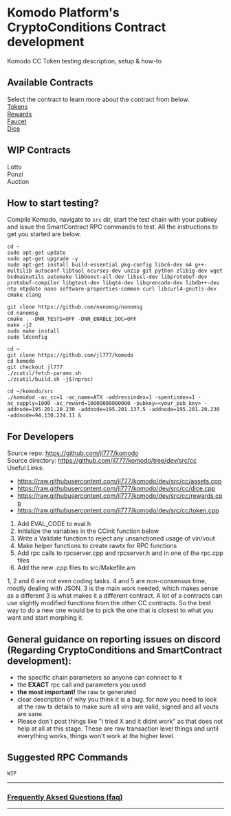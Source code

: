 # Komodo Platform's CryptoConditions Contract development
Komodo CC Token testing description, setup &amp; how-to

## Available Contracts
Select the contract to learn more about the contract from below.  
[Tokens](./token)  
[Rewards](./rewards)  
[Faucet](./faucet)  
[Dice](./dice)  

## WIP Contracts
Lotto  
Ponzi  
Auction  

## How to start testing?
Compile Komodo, navigate to `src` dir, start the test chain with your pubkey and issue the SmartContract RPC commands to test. All the instructions to get you started are below.
```shell
cd ~
sudo apt-get update
sudo apt-get upgrade -y
sudo apt-get install build-essential pkg-config libc6-dev m4 g++-multilib autoconf libtool ncurses-dev unzip git python zlib1g-dev wget bsdmainutils automake libboost-all-dev libssl-dev libprotobuf-dev protobuf-compiler libgtest-dev libqt4-dev libqrencode-dev libdb++-dev ntp ntpdate nano software-properties-common curl libcurl4-gnutls-dev cmake clang

git clone https://github.com/nanomsg/nanomsg
cd nanomsg
cmake . -DNN_TESTS=OFF -DNN_ENABLE_DOC=OFF
make -j2
sudo make install
sudo ldconfig

cd ~
git clone https://github.com/jl777/komodo
cd komodo
git checkout jl777
./zcutil/fetch-params.sh
./zcutil/build.sh -j$(nproc)

cd ~/komodo/src
./komodod -ac_cc=1 -ac_name=ATX -addressindex=1 -spentindex=1 -ac_supply=1000 -ac_reward=10000000000000 -pubkey=<your_pub_key> -addnode=195.201.20.230 -addnode=195.201.137.5 -addnode=195.201.20.230 -addnode=94.130.224.11 &
```

## For Developers
Source repo: https://github.com/jl777/komodo  
Source directory: https://github.com/jl777/komodo/tree/dev/src/cc  
Useful Links:
- https://raw.githubusercontent.com/jl777/komodo/dev/src/cc/assets.cpp
- https://raw.githubusercontent.com/jl777/komodo/dev/src/cc/dice.cpp
- https://raw.githubusercontent.com/jl777/komodo/dev/src/cc/rewards.cpp
- https://raw.githubusercontent.com/jl777/komodo/dev/src/cc/token.cpp

1. Add EVAL_CODE to eval.h
2. Initialize the variables in the CCinit function below
3. Write a Validate function to reject any unsanctioned usage of vin/vout
4. Make helper functions to create rawtx for RPC functions
5. Add rpc calls to rpcserver.cpp and rpcserver.h and in one of the rpc.cpp files
6. Add the new .cpp files to src/Makefile.am

1, 2 and 6 are not even coding tasks. 4 and 5 are non-consensus time, mostly dealing with JSON. 3 is the main work needed, which makes sense as a different 3 is what makes it a different contract. A lot of a contracts can use slightly modified functions from the other CC contracts. So the best way to do a new one would be to pick the one that is closest to what you want and start morphing it.

## General guidance on reporting issues on discord (Regarding CryptoConditions and SmartContract development):

* the specific chain parameters so anyone can connect to it
* the **EXACT** rpc call and parameters you used
*  **the most important!** the raw tx generated
*  clear description of why you think it is a bug. for now you need to look at the raw tx details to make sure all vins are valid, signed and all vouts are sane.
* Please don't post things like "i tried X and it didnt work" as that does not help at all at this stage. These are raw transaction level things and until everything works, things won't work at the higher level.

## Suggested RPC Commands
```
WIP
```
---
### [Frequently Aksed Questions (faq)](./faq.md)  
---
